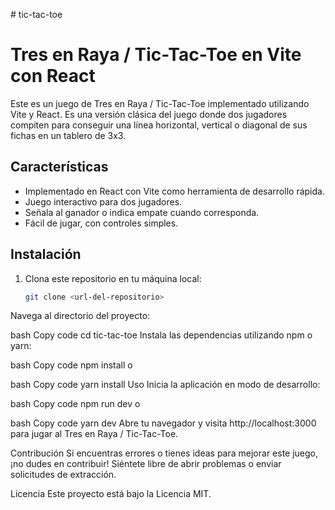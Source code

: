 #   t i c - t a c - t o e </br>

# Tres en Raya / Tic-Tac-Toe en Vite con React

Este es un juego de Tres en Raya / Tic-Tac-Toe implementado utilizando Vite y React. Es una versión clásica del juego donde dos jugadores compiten para conseguir una línea horizontal, vertical o diagonal de sus fichas en un tablero de 3x3.

## Características

- Implementado en React con Vite como herramienta de desarrollo rápida.
- Juego interactivo para dos jugadores.
- Señala al ganador o indica empate cuando corresponda.
- Fácil de jugar, con controles simples.

## Instalación

1. Clona este repositorio en tu máquina local:

   ```bash
   git clone <url-del-repositorio>
Navega al directorio del proyecto:

bash
Copy code
cd tic-tac-toe
Instala las dependencias utilizando npm o yarn:

bash
Copy code
npm install
o

bash
Copy code
yarn install
Uso
Inicia la aplicación en modo de desarrollo:

bash
Copy code
npm run dev
o

bash
Copy code
yarn dev
Abre tu navegador y visita http://localhost:3000 para jugar al Tres en Raya / Tic-Tac-Toe.

Contribución
Si encuentras errores o tienes ideas para mejorar este juego, ¡no dudes en contribuir! Siéntete libre de abrir problemas o enviar solicitudes de extracción.

Licencia
Este proyecto está bajo la Licencia MIT.
 
